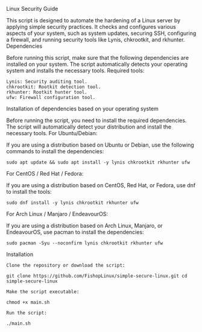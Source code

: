 Linux Security Guide

This script is designed to automate the hardening of a Linux server by applying simple security practices. It checks and configures various aspects of your system, such as system updates, securing SSH, configuring a firewall, and running security tools like Lynis, chkrootkit, and rkhunter.
Dependencies

Before running this script, make sure that the following dependencies are installed on your system. The script automatically detects your operating system and installs the necessary tools.
Required tools:

    Lynis: Security auditing tool.
    chkrootkit: Rootkit detection tool.
    rkhunter: Rootkit hunter tool.
    ufw: Firewall configuration tool.

Installation of dependencies based on your operating system

Before running the script, you need to install the required dependencies. The script will automatically detect your distribution and install the necessary tools.
For Ubuntu/Debian:

If you are using a distribution based on Ubuntu or Debian, use the following commands to install the dependencies:

`sudo apt update && sudo apt install -y lynis chkrootkit rkhunter ufw`

For CentOS / Red Hat / Fedora:

If you are using a distribution based on CentOS, Red Hat, or Fedora, use dnf to install the tools:

`sudo dnf install -y lynis chkrootkit rkhunter ufw`

For Arch Linux / Manjaro / EndeavourOS:

If you are using a distribution based on Arch Linux, Manjaro, or EndeavourOS, use pacman to install the dependencies:

`sudo pacman -Syu --noconfirm lynis chkrootkit rkhunter ufw`

Installation

    Clone the repository or download the script:

`git clone https://github.com/FishopLinux/simple-secure-linux.git
cd simple-secure-linux`

    Make the script executable:

`chmod +x main.sh`

    Run the script:

`./main.sh`
